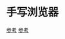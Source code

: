 # 手写浏览器

[参考](https://limpet.net/mbrubeck/2014/08/08/toy-layout-engine-1.html)
[参考](https://github.com/chinanf-boy/robinson-zh)

